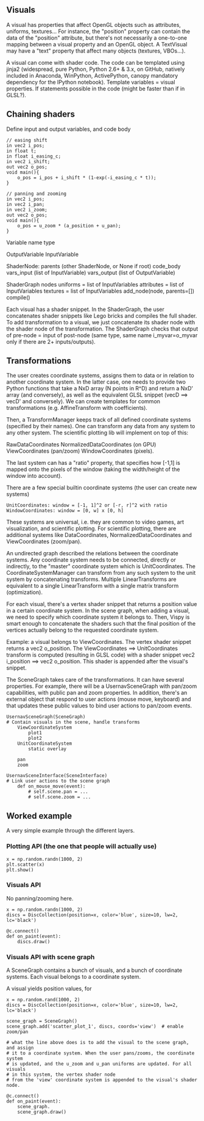## Visuals

A visual has properties that affect OpenGL objects such as attributes, uniforms, textures...
For instance, the "position" property can contain the data of the "position" attribute, but there's not necessarily a one-to-one mapping between a visual property and an OpenGL object. A TextVisual may have a "text" property that affect many objects (textures, VBOs...).

A visual can come with shader code. The code can be templated using jinja2 (widespread, pure Python, Python 2.6+ & 3.x, on GitHub, natively included in Anaconda, WinPython, ActivePython, canopy mandatory dependency for the IPython notebook). Template variables = visual properties. If statements possible in the code (might be faster than if in GLSL?).

## Chaining shaders
   
Define input and output variables, and code body

    // easing shift
    in vec2 i_pos;
    in float t;
    in float i_easing_c;
    in vec2 i_shift;
    out vec2 o_pos;
    void main(){
        o_pos = i_pos + i_shift * (1-exp(-i_easing_c * t));
    }
    
    // panning and zooming
    in vec2 i_pos;
    in vec2 i_pan;
    in vec2 i_zoom;
    out vec2 o_pos;
    void main(){
        o_pos = u_zoom * (a_position + u_pan);
    }
    

Variable
    name
    type
    
OutputVariable
InputVariable
    
ShaderNode:
    parents (other ShaderNode, or None if root)
    code_body
    vars_input (list of InputVariable)
    vars_output (list of OutputVariable)
  
ShaderGraph
    nodes
    uniforms = list of InputVariables
    attributes = list of InputVariables
    textures = list of InputVariables
    add_node(node, parents=[])
    compile()


Each visual has a shader snippet. In the ShaderGraph, the user concatenates shader snippets like Lego bricks and compiles the full shader. To add transformation to a visual, we just concatenate its shader node with the shader node of the transformation. The ShaderGraph checks that output of pre-node = input of post-node (same type, same name i_myvar=o_myvar only if there are 2+ inputs/outputs).

## Transformations

The user creates coordinate systems, assigns them to data or in relation to another coordinate system. In the latter case, one needs to provide two Python functions that take a NxD array (N points in R^D) and return a NxD' array (and conversely), as well as the equivalent GLSL snippet (vecD ==> vecD' and conversely). We can create templates for common transformations (e.g. AffineTransform with coefficients).

Then, a TransformManager keeps track of all defined coordinate systems (specified by their names). One can transform any data from any system to any other system. The scientific plotting lib will implement on top of this:

RawDataCoordinates
NormalizedDataCoordinates (on GPU)
ViewCoordinates (pan/zoom)
WindowCoordinates (pixels).

The last system can has a "ratio" property, that specifies how [-1,1] is mapped onto the pixels of the window (taking the width/height of the window into account).

There are a few special builtin coordinate systems (the user can create new systems)

    UnitCoordinates: window = [-1, 1]^2 or [-r, r]^2 with ratio
    WindowCoordinates: window = [0, w] x [0, h]

These systems are universal, i.e. they are common to video games, art visualization, and scientific plotting. For scientific plotting, there are additional systems like DataCoordinates, NormalizedDataCoordinates and ViewCoordinates (zoom/pan).

An undirected graph described the relations between the coordinate systems. Any coordinate system needs to be connected, directly or indirectly, to the "master" coordinate system which is UnitCoordinates. The CoordinateSystemManager can transform from any such system to the unit system by concatenating transforms. Multiple LinearTransforms are equivalent to a single LinearTransform with a single matrix transform (optimization).

For each visual, there's a vertex shader snippet that returns a position value in a certain coordinate system. In the scene graph, when adding a visual, we need to specify which coordinate system it belongs to. Then, Vispy is smart enough to concatenate the shaders such that the final position of the vertices actually belong to the requested coordinate system.

Example: a visual belongs to ViewCoordinates. The vertex shader snippet returns a vec2 o_position. The ViewCoordinates ==> UnitCoordinates transform is computed (resulting in GLSL code) with a shader snippet vec2 i_position ==> vec2 o_position. This shader is appended after the visual's snippet.

The SceneGraph takes care of the transformations. It can have several properties. For example, there will be a UsernavSceneGraph with pan/zoom capabilities, with public pan and zoom properties. In addition, there's an external object that respond to user actions (mouse move, keyboard) and that updates these public values to bind user actions to pan/zoom events.

    UsernavSceneGraph(SceneGraph)
    # Contain visuals in the scene, handle transforms
        ViewCoordinateSystem
            plot1
            plot2
        UnitCoordinateSystem
            static overlay
        
        pan
        zoom
    
    UsernavSceneInterface(SceneInterface)
    # Link user actions to the scene graph
        def on_mouse_move(event):
            # self.scene.pan = ...
            # self.scene.zoom = ...
    
        
## Worked example

A very simple example through the different layers.

### Plotting API (the one that people will actually use)

    x = np.random.randn(1000, 2)
    plt.scatter(x)
    plt.show()

### Visuals API

No panning/zooming here.

    x = np.random.randn(1000, 2)
    discs = DiscCollection(position=x, color='blue', size=10, lw=2, lc='black')
    
    @c.connect()
    def on_paint(event):
        discs.draw()
    
### Visuals API with scene graph

A SceneGraph contains a bunch of visuals, and a bunch of coordinate systems.
Each visual belongs to a coordinate system.

A visual yields position values, for

    x = np.random.rand(1000, 2)
    discs = DiscCollection(position=x, color='blue', size=10, lw=2, lc='black')
    
    scene_graph = SceneGraph()
    scene_graph.add('scatter_plot_1', discs, coords='view')  # enable zoom/pan
    
    # what the line above does is to add the visual to the scene graph, and assign
    # it to a coordinate system. When the user pans/zooms, the coordinate system
    # is updated, and the u_zoom and u_pan uniforms are updated. For all visuals
    # in this system, the vertex shader node
    # from the 'view' coordinate system is appended to the visual's shader node.

    @c.connect()
    def on_paint(event):
        scene_graph.
        scene_graph.draw()
    
    
    

    

